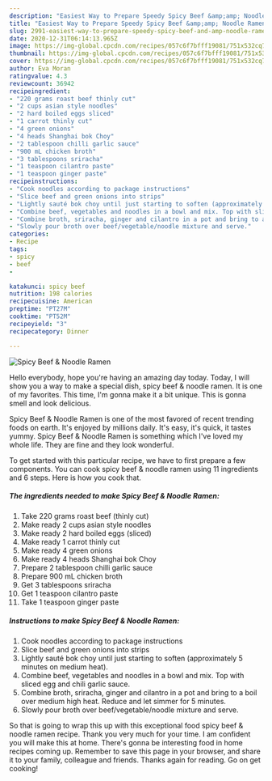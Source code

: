 ```yaml
---
description: "Easiest Way to Prepare Speedy Spicy Beef &amp;amp; Noodle Ramen"
title: "Easiest Way to Prepare Speedy Spicy Beef &amp;amp; Noodle Ramen"
slug: 2991-easiest-way-to-prepare-speedy-spicy-beef-and-amp-noodle-ramen
date: 2020-12-31T06:14:13.965Z
image: https://img-global.cpcdn.com/recipes/057c6f7bfff19081/751x532cq70/spicy-beef-noodle-ramen-recipe-main-photo.jpg
thumbnail: https://img-global.cpcdn.com/recipes/057c6f7bfff19081/751x532cq70/spicy-beef-noodle-ramen-recipe-main-photo.jpg
cover: https://img-global.cpcdn.com/recipes/057c6f7bfff19081/751x532cq70/spicy-beef-noodle-ramen-recipe-main-photo.jpg
author: Eva Moran
ratingvalue: 4.3
reviewcount: 36942
recipeingredient:
- "220 grams roast beef thinly cut"
- "2 cups asian style noodles"
- "2 hard boiled eggs sliced"
- "1 carrot thinly cut"
- "4 green onions"
- "4 heads Shanghai bok Choy"
- "2 tablespoon chilli garlic sauce"
- "900 mL chicken broth"
- "3 tablespoons sriracha"
- "1 teaspoon cilantro paste"
- "1 teaspoon ginger paste"
recipeinstructions:
- "Cook noodles according to package instructions"
- "Slice beef and green onions into strips"
- "Lightly sauté bok choy until just starting to soften (approximately 5 minutes on medium heat)."
- "Combine beef, vegetables and noodles in a bowl and mix. Top with sliced egg and chili garlic sauce."
- "Combine broth, sriracha, ginger and cilantro in a pot and bring to a boil over medium high heat.  Reduce and let simmer for 5 minutes."
- "Slowly pour broth over beef/vegetable/noodle mixture and serve."
categories:
- Recipe
tags:
- spicy
- beef
- 

katakunci: spicy beef  
nutrition: 198 calories
recipecuisine: American
preptime: "PT27M"
cooktime: "PT52M"
recipeyield: "3"
recipecategory: Dinner

---
```



![Spicy Beef &amp; Noodle Ramen](https://img-global.cpcdn.com/recipes/057c6f7bfff19081/751x532cq70/spicy-beef-noodle-ramen-recipe-main-photo.jpg)

Hello everybody, hope you're having an amazing day today. Today, I will show you a way to make a special dish, spicy beef &amp; noodle ramen. It is one of my favorites. This time, I'm gonna make it a bit unique. This is gonna smell and look delicious.

Spicy Beef &amp; Noodle Ramen is one of the most favored of recent trending foods on earth. It's enjoyed by millions daily. It's easy, it's quick, it tastes yummy. Spicy Beef &amp; Noodle Ramen is something which I've loved my whole life. They are fine and they look wonderful.




To get started with this particular recipe, we have to first prepare a few components. You can cook spicy beef &amp; noodle ramen using 11 ingredients and 6 steps. Here is how you cook that.

<!--inarticleads1-->

##### The ingredients needed to make Spicy Beef &amp; Noodle Ramen:

1. Take 220 grams roast beef (thinly cut)
1. Make ready 2 cups asian style noodles
1. Make ready 2 hard boiled eggs (sliced)
1. Make ready 1 carrot thinly cut
1. Make ready 4 green onions
1. Make ready 4 heads Shanghai bok Choy
1. Prepare 2 tablespoon chilli garlic sauce
1. Prepare 900 mL chicken broth
1. Get 3 tablespoons sriracha
1. Get 1 teaspoon cilantro paste
1. Take 1 teaspoon ginger paste




<!--inarticleads2-->

##### Instructions to make Spicy Beef &amp; Noodle Ramen:

1. Cook noodles according to package instructions
1. Slice beef and green onions into strips
1. Lightly sauté bok choy until just starting to soften (approximately 5 minutes on medium heat).
1. Combine beef, vegetables and noodles in a bowl and mix. Top with sliced egg and chili garlic sauce.
1. Combine broth, sriracha, ginger and cilantro in a pot and bring to a boil over medium high heat.  Reduce and let simmer for 5 minutes.
1. Slowly pour broth over beef/vegetable/noodle mixture and serve.




So that is going to wrap this up with this exceptional food spicy beef &amp; noodle ramen recipe. Thank you very much for your time. I am confident you will make this at home. There's gonna be interesting food in home recipes coming up. Remember to save this page in your browser, and share it to your family, colleague and friends. Thanks again for reading. Go on get cooking!
